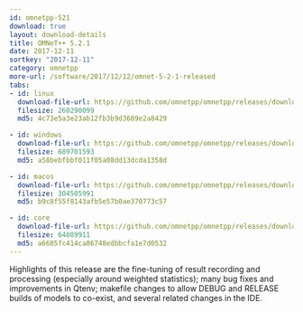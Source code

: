 ```yaml
---
id: omnetpp-521
download: true
layout: download-details
title: OMNeT++ 5.2.1
date: 2017-12-11
sortkey: "2017-12-11"
category: omnetpp
more-url: /software/2017/12/12/omnet-5-2-1-released
tabs:
- id: linux
  download-file-url: https://github.com/omnetpp/omnetpp/releases/download/omnetpp-5.2.1/omnetpp-5.2.1-src-linux.tgz
  filesize: 260290099
  md5: 4c73e5a3e23ab12fb3b9d3689e2a8429

- id: windows
  download-file-url: https://github.com/omnetpp/omnetpp/releases/download/omnetpp-5.2.1/omnetpp-5.2.1-src-windows.zip
  filesize: 689701593
  md5: a58bebfbbf011f05a08dd13dcda1358d

- id: macos
  download-file-url: https://github.com/omnetpp/omnetpp/releases/download/omnetpp-5.2.1/omnetpp-5.2.1-src-macosx.tgz
  filesize: 304505991
  md5: b9c8f55f8143afb5e57b0ae370773c57

- id: core
  download-file-url: https://github.com/omnetpp/omnetpp/releases/download/omnetpp-5.2.1/omnetpp-5.2.1-src-core.tgz
  filesize: 64089911
  md5: a6685fc414ca86748edbbcfa1e7d0532
---
```


Highlights of this release are the fine-tuning of result recording and
processing (especially around weighted statistics); many bug fixes and
improvements in Qtenv; makefile changes to allow DEBUG and RELEASE builds of
models to co-exist, and several related changes in the IDE.
